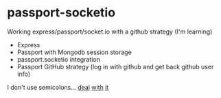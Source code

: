 # passport-socketio

Working express/passport/socket.io with a github strategy (I'm learning)

* Express
* Passport with Mongodb session storage
* passport.socketio integration
* Passport GitHub strategy (log in with github and get back github user info)

I don't use semicolons... [deal](http://blog.izs.me/post/2353458699/an-open-letter-to-javascript-leaders-regarding) [with](http://inimino.org/~inimino/blog/javascript_semicolons) [it](https://github.com/maxogden/messages/issues/18)

